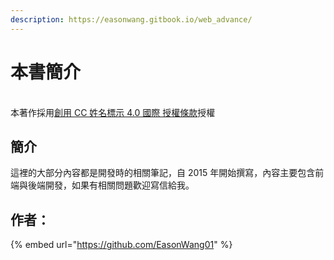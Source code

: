 ```yaml
---
description: https://easonwang.gitbook.io/web_advance/
---
```


# 本書簡介

\
本著作採用[創用 CC 姓名標示 4.0 國際 授權條款](http://creativecommons.org/licenses/by/4.0/)授權

## 簡介

這裡的大部分內容都是開發時的相關筆記，自 2015 年開始撰寫，內容主要包含前端與後端開發，如果有相關問題歡迎寫信給我。

## 作者：

{% embed url="https://github.com/EasonWang01" %}

